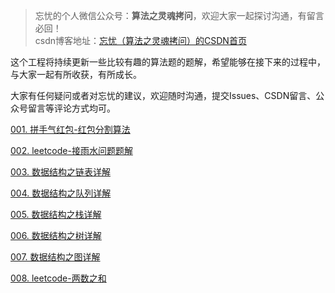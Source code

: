 >忘忧的个人微信公众号：**算法之灵魂拷问**，欢迎大家一起探讨沟通，有留言必回！  
csdn博客地址：<a href="https://me.csdn.net/u013054715">忘忧（算法之灵魂拷问）的CSDN首页</a>

这个工程将持续更新一些比较有趣的算法题的题解，希望能够在接下来的过程中，与大家一起有所收获，有所成长。  
  
  
大家有任何疑问或者对忘忧的建议，欢迎随时沟通，提交Issues、CSDN留言、公众号留言等评论方式均可。  
  
  
<a href="https://github.com/wangyou-algorithm/algorithm/blob/master/redpacket/%E6%8B%BC%E6%89%8B%E6%B0%94%E7%BA%A2%E5%8C%85-%E7%BA%A2%E5%8C%85%E5%88%86%E5%89%B2%E7%AE%97%E6%B3%95.md">001. 拼手气红包-红包分割算法</a>

<a href="https://github.com/wangyou-algorithm/algorithm/blob/master/rain/leetcode-%E6%8E%A5%E9%9B%A8%E6%B0%B4%E9%97%AE%E9%A2%98%E9%A2%98%E8%A7%A3.md">002. leetcode-接雨水问题题解</a>

<a href="https://github.com/wangyou-algorithm/algorithm/blob/master/aboutist/%E9%93%BE%E8%A1%A8%E7%9B%B8%E5%85%B3%E7%9F%A5%E8%AF%86.md">003. 数据结构之链表详解</a>

<a href="https://github.com/wangyou-algorithm/algorithm/blob/master/aboutqueue/%E9%98%9F%E5%88%97%E7%9F%A5%E8%AF%86%E7%82%B9.md">004. 数据结构之队列详解</a>

<a href="https://github.com/wangyou-algorithm/algorithm/blob/master/aboutstack/%E6%A0%88%E7%9B%B8%E5%85%B3%E7%9F%A5%E8%AF%86.md">005. 数据结构之栈详解</a>

<a href="https://github.com/wangyou-algorithm/algorithm/blob/master/abouttree/%E6%A0%91%E7%9B%B8%E5%85%B3%E7%9F%A5%E8%AF%86%E7%82%B9.md">006. 数据结构之树详解</a>

<a href="https://github.com/wangyou-algorithm/algorithm/blob/master/aboutgraph/%E5%9B%BE%E7%9B%B8%E5%85%B3%E7%9F%A5%E8%AF%86%E7%82%B9.md">007. 数据结构之图详解</a>

<a href="https://github.com/wangyou-algorithm/algorithm/blob/master/twosum/%E4%B8%A4%E6%95%B0%E4%B9%8B%E5%92%8C.md">008. leetcode-两数之和</a>
